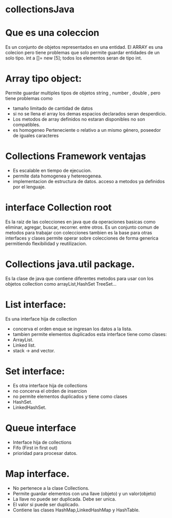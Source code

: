 # collectionsJava
# Que es una coleccion 
Es un conjunto de objetos representados en una entidad.
El ARRAY es una colecion pero tiene problemas que solo permite guardar entidades de un solo tipo.
int a []= new [5]; todos los elementos seran de tipo int.
# Array tipo object: 
Permite guardar multiples tipos de objetos string , number , double , pero tiene problemas como
- tamaño limitado de cantidad de datos
- si no se llena el array los demas espacios declarados seran desperdicio.
- Los metodos de array definidos no estaran disponibles no son compatibles.
- es homogeneo Perteneciente o relativo a un mismo género, poseedor de iguales caracteres
# Collections Framework ventajas
- Es escalable en tiempo de ejecucion.
- permite data homogenea y hetereogenea.
- implementacion de estructura de datos. acceso a metodos ya definidos por el lenguaje.
# interface Collection root
Es la raiz de las colecciones en java que da operaciones basicas como eliminar, agregar, buscar,
recorrer. entre otros.
Es un conjunto comun de metodos para trabajar con colecciones tambien es la base para otras interfaces y clases
permite operar sobre colecciones de forma generica permitiendo flexibilidad y reutilizacion.
# Collections java.util package.
Es la clase de java que contiene diferentes metodos para usar con los objetos collection como arrayList,HashSet
TreeSet...
# List interface:
Es una interface hija de collection 
- concerva el orden enque se ingresan los datos a la lista.
-  tambien permite elementos duplicados esta interface tiene como clases:
- ArrayList.
- Linked list.
- stack -> and vector.
# Set interface:
- Es otra interface hija de collections
- no concerva el otrden de insercion
- no permite elementos duplicados
y tiene como clases 
- HashSet.
- LinkedHashSet.
# Queue interface
- Interface hija de collections
- Fifo (First in first out)
- prioridad para procesar datos.
# Map interface.
- No pertenece a la clase Collections.
- Permite guardar elementos con una llave (objeto) y un valor(objeto)
- La llave no puede ser duplicada. Debe ser unica.
- El valor si puede ser duplicado.
- Contiene las clases HashMap,LinkedHashMap y HashTable.
